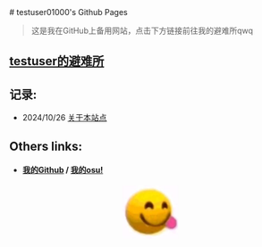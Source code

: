 <link rel="shortcut icon" type="image/x-icon" href="/data/image/!.ico">
# testuser01000's Github Pages

> 这是我在GitHub上备用网站，点击下方链接前往我的避难所qwq

## [testuser的避难所](http://testuser.ysepan.com)

## 记录:
- 2024/10/26 [关于本站点](docs/1.md)

## Others links:

- #### [我的Github](https://github.com/testuser01000) / [我的osu!](https://osu.ppy.sh/users/31860102) 

<p align="center"><img src="!.jpg" width="100"/></p>
